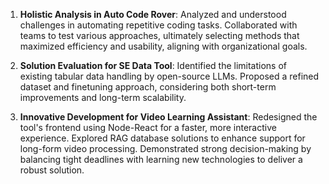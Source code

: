 
1. **Holistic Analysis in Auto Code Rover**: Analyzed and understood challenges in automating repetitive coding tasks. Collaborated with teams to test various approaches, ultimately selecting methods that maximized efficiency and usability, aligning with organizational goals.

2. **Solution Evaluation for SE Data Tool**: Identified the limitations of existing tabular data handling by open-source LLMs. Proposed a refined dataset and finetuning approach, considering both short-term improvements and long-term scalability.

3. **Innovative Development for Video Learning Assistant**: Redesigned the tool's frontend using Node-React for a faster, more interactive experience. Explored RAG database solutions to enhance support for long-form video processing. Demonstrated strong decision-making by balancing tight deadlines with learning new technologies to deliver a robust solution.
